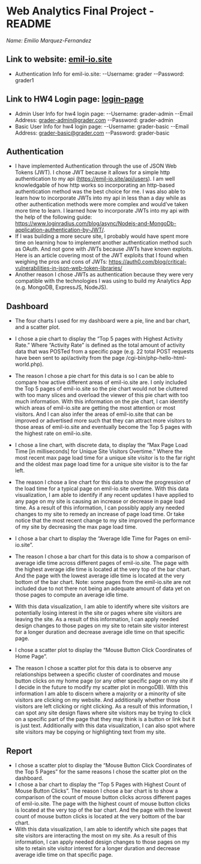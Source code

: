 # Web Analytics Final Project - README
_Name: Emilio Marquez-Fernandez_

## Link to website: [emil-io.site](https://emil-io.site/)
- Authentication Info for emil-io.site:
--Username: grader
--Password: grader1

## Link to HW4 Login page: [login-page](https://reporting.emil-io.site)
- Admin User Info for hw4 login page:
--Username: grader-admin
--Email Address: grader-admin@grader.com
--Password: grader-admin
- Basic User Info for hw4 login page:
--Username: grader-basic
--Email Address: grader-basic@grader.com
--Password: grader-basic

## Authentication
- I have implemented Authentication through the use of JSON Web Tokens (JWT). I chose JWT because it allows for a simple http authentication to my api (https://emil-io.site/api/users). I am well knowledgable of how http works so incorporating an http-based authentication method was the best choice for me. I was also able to learn how to incorporate JWTs into my api in less than a day while as other authentication methods were more complex and would’ve taken more time to learn. I learned how to incorporate JWTs into my api with the help of the following guide: https://www.loginradius.com/blog/async/Nodejs-and-MongoDb-application-authentication-by-JWT/.
-  If I was building a more secure site, I probably would have spent more time on learning how to implement another authentication method such as OAuth. And not gone with JWTs because JWTs have known exploits. Here is an article covering most of the JWT exploits that I found when weighing the pros and cons of JWTs: https://auth0.com/blog/critical-vulnerabilities-in-json-web-token-libraries/
- Another reason I chose JWTs as authentication because they were very compatible with the technologies I was using to build my Analytics App (e.g. MongoDB, ExpressJS, NodeJS).

## Dashboard
- The four charts I used for my dashboard were a pie, line and bar chart, and a scatter plot.
- I chose a pie chart to display the “Top 5 pages with Highest Activity Rate.” Where “Activity Rate” is defined as the total amount of activity data that was POSTed from a specific page (e.g. 22 total POST requests have been sent to api/activity from the page /cgi-bin/php-hello-html-world.php). 
- The reason I chose a pie chart for this data is so I can be able to compare how active different areas of emil-io.site are. I only included the Top 5 pages of emil-io.site so the pie chart would not be cluttered with too many slices and overload the viewer of this pie chart with too much information. With this information on the pie chart, I can identify which areas of emil-io.site are getting the most attention or most visitors. And I can also infer the areas of emil-io.site that can be improved or advertised more such that they can attract more visitors to those areas of emil-io.site and  eventually become the Top 5 pages with the highest rate on emil-io.site. 

- I chose a line chart, with discrete data, to display the “Max Page Load Time [in milliseconds] for Unique Site Visitors Overtime.” Where the most recent max page load time for a unique site visitor is to the far right and the oldest max page load time for a unique site visitor is to the far left.
- The reason I chose a line chart for this data to show the progression of the load time for a typical page on emil-io.site overtime. With this data visualization, I am able to identify if any recent updates I have applied to any page on my site is causing an increase or decrease in page load time. As a result of this information, I can possibly apply any needed changes to my site to remedy an increase of page load time. Or take notice that the most recent change to my site improved the performance of my site by decreasing the max page load time.

- I chose a bar chart to display the “Average Idle Time for Pages on emil-io.site”. 
- The reason I chose a bar chart for this data is to show a comparison of average idle time across different pages of emil-io.site. The page with the highest average idle time is located at the very top of the bar chart. And the page with the lowest average idle time is located at the very bottom of the bar chart. Note: some pages from the emil-io.site are not included due to not there not being an adequate amount of data yet on those pages to compute an average idle time.
- With this data visualization, I am able to identify where site visitors are potentially losing interest in the site or pages where site visitors are leaving the site.  As a result of this information, I can apply needed design changes to those pages on my site to retain site visitor interest for a longer duration and decrease average idle time on that specific page.

- I chose a scatter plot to display the “Mouse Button Click Coordinates of Home Page”. 
- The reason I chose a scatter plot for this data is to observe any relationships between a specific cluster of coordinates and mouse button clicks on my home page (or any other specific page on my site if I decide in the future to modify my scatter plot in mongoDB). With this information I am able to discern where a majority or a minority of site visitors are clicking on my website. And additionally whether those visitors are left clicking or right clicking. As a result of this information, I can spot any site design flaws where site visitors may be trying to click on a specific part of the page that they may think is a button or link but it is just text. Additionally with this data visualization, I can also spot where site visitors may be copying or highlighting text from my site.


## Report
- I chose a scatter plot to display the “Mouse Button Click Coordinates of the Top 5 Pages” for the same reasons I chose the scatter plot on the dashboard.
- I chose a bar chart to display the “Top 5 Pages with Highest Count of Mouse Button Clicks”. The reason I chose a bar chart is to show a comparison of the count of mouse button clicks across different pages of emil-io.site. The page with the highest count of mouse button clicks is located at the very top of the bar chart. And the page with the lowest count of mouse button clicks is located at the very bottom of the bar chart. 
- With this data visualization, I am able to identify which site pages that site visitors are interacting the most on my site.  As a result of this information, I can apply needed design changes to those pages on my site to retain site visitor interest for a longer duration and decrease average idle time on that specific page.